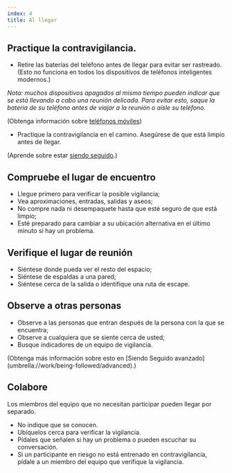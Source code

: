 ```yaml
---
index: 4
title: Al llegar
---
```

## Practique la contravigilancia.

*   Retire las baterías del teléfono antes de llegar para evitar ser rastreado. (Esto no funciona en todos los dispositivos de teléfonos inteligentes modernos.)

*Nota: muchos dispositivos apagados al mismo tiempo pueden indicar que se está llevando a cabo una reunión delicada. Para evitar esto, saque la batería de su teléfono antes de viajar a la reunión o aísle su teléfono.*

(Obtenga información sobre [teléfonos móviles](umbrella://communications/mobile-phones))

*   Practique la contravigilancia en el camino. Asegúrese de que está limpio antes de llegar.

(Aprende sobre estar [siendo seguido](umbrella://work/being-followed/beginner).)

## Compruebe el lugar de encuentro

*   Llegue primero para verificar la posible vigilancia;
*   Vea aproximaciones, entradas, salidas y aseos;
*   No compre nada ni desempaquete hasta que esté seguro de que está limpio;
*   Esté preparado para cambiar a su ubicación alternativa en el último minuto si hay un problema.

## Verifique el lugar de reunión

*   Siéntese donde pueda ver el resto del espacio;
*   Siéntese de espaldas a una pared;
*   Siéntese cerca de la salida o identifique una ruta de escape.

## Observe a otras personas

*   Observe a las personas que entran después de la persona con la que se encuentra;
*   Observe a cualquiera que se siente cerca de usted;
*   Busque indicadores de un equipo de vigilancia.

(Obtenga más información sobre esto en [Siendo Seguido avanzado] (umbrella://work/being-followed/advanced).)

## Colabore

Los miembros del equipo que no necesitan participar pueden llegar por separado.

*   No indique que se conocen.
*   Ubíquelos cerca para verificar la vigilancia.
*   Pídales que señalen si hay un problema o pueden escuchar su conversación.
*   Si un participante en riesgo no está entrenado en contravigilancia, pídale a un miembro del equipo que verifique la vigilancia.